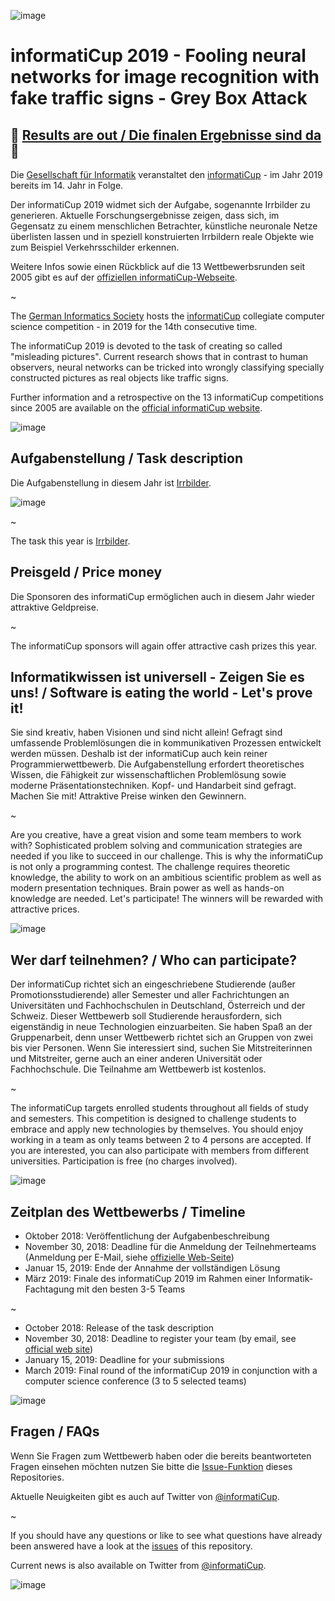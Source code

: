 ![image](https://cloud.githubusercontent.com/assets/1872314/19116242/0b21b234-8b15-11e6-9a0d-fdb82983fb17.png)

# informatiCup 2019 - Fooling neural networks for image recognition with fake traffic signs - Grey Box Attack

## :tada: [Results are out / Die finalen Ergebnisse sind da](results/README.md) :tada:

Die [Gesellschaft für Informatik](https://gi.de) veranstaltet den [informatiCup](http://www.informaticup.de) - im Jahr 2019 bereits im 14. Jahr in Folge.

Der informatiCup 2019 widmet sich der Aufgabe, sogenannte Irrbilder zu generieren. Aktuelle Forschungsergebnisse zeigen, dass sich, im Gegensatz zu einem menschlichen Betrachter, künstliche neuronale Netze überlisten lassen und in speziell konstruierten Irrbildern reale Objekte wie zum Beispiel Verkehrsschilder erkennen.

Weitere Infos sowie einen Rückblick auf die 13 Wettbewerbsrunden seit 2005 gibt es auf der [offiziellen  informatiCup-Webseite](http://www.informaticup.de).

~

The [German Informatics Society](https://en.gi.de) hosts the [informatiCup](http://www.informaticup.de) collegiate computer science competition - in 2019 for the 14th consecutive time.

The informatiCup 2019 is devoted to the task of creating so called "misleading pictures". Current research shows that in contrast to human observers, neural networks can be tricked into wrongly classifying specially constructed pictures as real objects like traffic signs.

Further information and a retrospective on the 13 informatiCup competitions since 2005 are available on the [official informatiCup website](http://www.informaticup.de).

![image](https://cloud.githubusercontent.com/assets/1872314/19118630/4ea5533c-8b1d-11e6-8496-a796adce2001.png)

## Aufgabenstellung / Task description


Die Aufgabenstellung in diesem Jahr ist [Irrbilder](https://github.com/InformatiCup/InformatiCup2019/blob/master/Irrbilder.pdf).

![image](https://user-images.githubusercontent.com/1872314/46617427-0600b580-cb1d-11e8-85a1-3b53d0721aec.png)

~

The task this year is [Irrbilder](https://github.com/InformatiCup/InformatiCup2019/blob/master/Irrbilder.pdf).

## Preisgeld / Price money

Die Sponsoren des informatiCup ermöglichen auch in diesem Jahr wieder attraktive Geldpreise.

~

The informatiCup sponsors will again offer attractive cash prizes this year.

## Informatikwissen ist universell - Zeigen Sie es uns! / Software is eating the world - Let's prove it!

Sie sind kreativ, haben Visionen und sind nicht allein! Gefragt sind umfassende Problemlösungen die in kommunikativen Prozessen entwickelt werden müssen. Deshalb ist der informatiCup auch
kein reiner Programmierwettbewerb. Die Aufgabenstellung erfordert theoretisches Wissen, die
Fähigkeit zur wissenschaftlichen Problemlösung sowie moderne Präsentationstechniken.
Kopf- und Handarbeit sind gefragt. Machen Sie mit! Attraktive Preise winken den Gewinnern.

~

Are you creative, have a great vision and some team members to work with? Sophisticated problem solving and communication strategies are needed if you like to succeed in our challenge. This is why the informatiCup is not only a programming contest. The challenge requires theoretic knowledge, the ability to work on an ambitious scientific problem as well as modern presentation techniques. Brain power as well as hands-on knowledge are needed. Let's participate! The winners will be rewarded with attractive prices.

![image](https://cloud.githubusercontent.com/assets/1872314/19119326/b43d4978-8b1f-11e6-9736-a31f92e75424.png)

## Wer darf teilnehmen? / Who can participate?

Der informatiCup richtet sich an eingeschriebene Studierende (außer Promotionsstudierende) aller Semester und aller Fachrichtungen an Universitäten und Fachhochschulen in Deutschland, Österreich und der Schweiz. Dieser Wettbewerb soll Studierende herausfordern, sich eigenständig in neue Technologien einzuarbeiten. Sie haben Spaß an der Gruppenarbeit, denn unser Wettbewerb richtet sich 
an Gruppen von zwei bis vier Personen. Wenn Sie interessiert sind, suchen Sie Mitstreiterinnen
und Mitstreiter, gerne auch an einer anderen Universität oder Fachhochschule. Die Teilnahme am Wettbewerb ist kostenlos.

~

The informatiCup targets enrolled students throughout all fields of study and semesters. This competition is designed to challenge students to embrace and apply new technologies by themselves. You should enjoy working in a team as only teams between 2 to 4 persons are accepted. If you are interested, you can also participate with members from different universities. Participation is free (no charges involved).

![image](https://cloud.githubusercontent.com/assets/1872314/19118952/6e878106-8b1e-11e6-9e3d-0f7dc393d71a.png)

## Zeitplan des Wettbewerbs / Timeline

- Oktober 2018: Veröffentlichung der Aufgabenbeschreibung
- November 30, 2018: Deadline für die Anmeldung der Teilnehmerteams (Anmeldung per E-Mail, siehe [offizielle Web-Seite](https://gi.de/informaticup/))
- Januar 15, 2019: Ende der Annahme der vollständigen Lösung
- März 2019: Finale des informatiCup 2019 im Rahmen einer Informatik-Fachtagung mit den besten 3-5 Teams

~

- October 2018: Release of the task description 
- November 30, 2018: Deadline to register your team (by email, see [official web site](https://gi.de/informaticup/))
- January 15, 2019: Deadline for your submissions
- March 2019: Final round of the informatiCup 2019 in conjunction with a computer science conference (3 to 5 selected teams)

![image](https://cloud.githubusercontent.com/assets/1872314/19183660/a90e3f84-8c79-11e6-9047-b13c02a3290d.png)

## Fragen / FAQs

Wenn Sie Fragen zum Wettbewerb haben oder die bereits beantworteten Fragen einsehen möchten nutzen Sie bitte die [Issue-Funktion](https://github.com/InformatiCup/InformatiCup2019/issues) dieses Repositories.

Aktuelle Neuigkeiten gibt es auch auf Twitter von [@informatiCup](https://twitter.com/informatiCup).

~

If you should have any questions or like to see what questions have already been answered have a look at the [issues](https://github.com/InformatiCup/InformatiCup2019/issues) of this repository.

Current news is also available on Twitter from [@informatiCup](https://twitter.com/informatiCup).

![image](https://cloud.githubusercontent.com/assets/1872314/19119143/16a67f04-8b1f-11e6-8b47-0d3510eae0b8.png)
